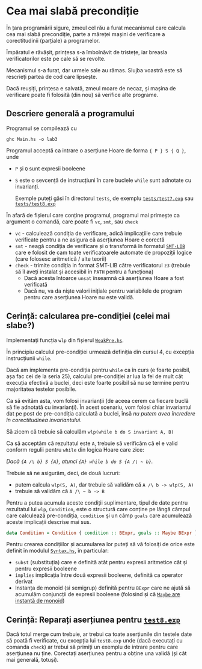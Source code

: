 # Cea mai slabă precondiție

În țara programării sigure, zmeul cel rău a furat mecanismul care calcula cea
mai slabă precondiție, parte a măreței mașini de verificare a corectitudinii
(parțiale) a programelor.

Împăratul e răvășit, prințesa s-a îmbolnăvit de tristețe, iar breasla
verificatorilor este pe cale să se revolte.

Mecanismul s-a furat, dar urmele sale au rămas. Slujba voastră este să rescrieți
partea de cod care lipsește.

Dacă reușiți, prințesa e salvată, zmeul moare de necaz, și mașina de verificare
poate fi folosită (din nou) să verifice alte programe.

## Descriere generală a programului

Programul se compilează cu

```
ghc Main.hs -o lab3
```

Programul acceptă ca intrare o aserțiune Hoare de forma `{ P } S { Q }`, unde

- `P` și `Q` sunt expresii booleene
- `S` este o sevcență de instrucțiuni în care buclele `while` sunt adnotate
  cu invarianți.

  Exemple puteți găsi în directorul `tests`, de exemplu
  [`tests/test7.exp`](tests/test7.exp) sau [`tests/test8.exp`](tests/test8.exp)

În afară de fișierul care conține programul, programul mai primește ca argument
o comandă, care poate fi `vc`, `smt`, sau `check`

- `vc` - calculează condiția de verificare, adică implicațiile care trebuie
  verificate pentru a ne asigura că aserțiunea Hoare e corectă
- `smt` - neagă condiția de verificare și o transformă în formatul
  [`SMT-LIB`](https://smt-lib.org/) care e folosit de cam toate verificatoarele
  automate de propoziții logice (care folosesc aritmetică / alte teorii)
- `check` - trimite condiția in format SMT-LIB către verificatorul `z3`
  (trebuie să îl aveți instalat și accesibil în `PATH` pentru a funcționa)
  - Dacă acesta întoarce `unsat` înseamnă că aserțiunea Hoare a fost verificată
  - Dacă nu, va da niște valori inițiale pentru variabilele de program
    pentru care aserțiunea Hoare nu este validă.


## Cerință: calcularea pre-condiției (celei mai slabe?)

Implementați funcția `wlp` din fișierul [`WeakPre.hs`](WeakPre.hs).

În principiu calculul pre-condiției urmează definiția din cursul 4, cu
excepția instrucțiunii `while`.

Dacă am implementa pre-condiția pentru `while` ca în curs
(e foarte posibil, așa fac cei de la seria 25), calculul pre-condiției ar lua
la fel de mult cât execuția efectivă a buclei, deci este foarte posibil să nu
se termine pentru majoritatea testelor posibile.

Ca să evităm asta, vom folosi invarianții (de aceea cerem ca fiecare buclă să
fie adnotată cu invarianți).
În acest scenariu, vom folosi chiar invariantul dat pe post de pre-condiția
calculată a buclei, însă _nu putem avea încredere în corectitudinea invariantului_.

Să zicem că trebuie să calculăm `wlp(while b do S invariant A, B)`

Ca să acceptăm că rezultatul este `A`, trebuie să verificăm că el e valid conform
regulii pentru `while` din logica Hoare care zice:

_Dacă `{A /\ b} S {A}`, atunci `{A} while b do S {A /\ ~ b}`._

Trebuie să ne asigurăm, deci, de două lucruri:

- putem calcula `wlp(S, A)`, dar trebuie să validăm că `A /\ b -> wlp(S, A)`
- trebuie să validăm că `A /\ ~ b -> B`

Pentru a putea acumula aceste condiții suplimentare, tipul de date pentru
rezultatul lui `wlp`, `Condition`, este o structură care conține pe lângă
câmpul care calculează pre-condiția, `condition` și un câmp `goals` care
acumulează aceste implicații descrise mai sus.

```hs
data Condition = Condition { condition :: BExpr, goals :: Maybe BExpr }
```

Pentru crearea condițiilor și acumularea lor puteți să vă folosiți de
orice este definit în modulul [`Syntax,hs`](Syntax.hs), în particular:

- `subst` (substituția) care e definită atât pentru expresii aritmetice cât și
  pentru expresii booleene
- `implies` implicația între două expresii booleene, definită ca operator derivat
- Instanța de monoid (si semigrup) definită pentru `BExpr` care ne ajută să
  acumulăm conjuncții de expresii booleene
  (folosind și că [`Maybe` are instanță de monoid](https://hackage.haskell.org/package/ghc-internal-9.1201.0/docs/src/GHC.Internal.Base.html#line-853))

## Cerință: Reparați aserțiunea pentru [`test8.exp`](tests/test8.exp)

Dacă totul merge cum trebuie, ar trebui ca toate aserțiunile din testele date
să poată fi verificate, cu excepția lui `test8.exp` unde (dacă executați cu
comanda `check`) ar trebui să primiți un exemplu de intrare pentru care
aserțiunea nu ține. Corectați aserțiunea pentru a obține una validă
(și cât mai generală, totuși).